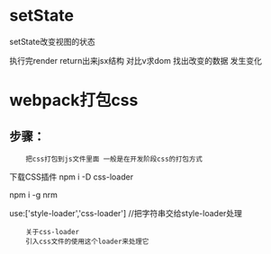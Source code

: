 #  setState

setState改变视图的状态

执行完render return出来jsx结构  对比v求dom 找出改变的数据 发生变化
        


#         webpack打包css

##     步骤：
        把css打包到js文件里面 一般是在开发阶段css的打包方式
        
       
下载CSS插件  npm i -D css-loader

npm i -g nrm

 use:['style-loader','css-loader']   //把字符串交给style-loader处理
        
        
        
        关于css-loader
        引入css文件的使用这个loader来处理它
        
